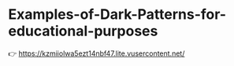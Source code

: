 # Examples-of-Dark-Patterns-for-educational-purposes

👉 https://kzmiiolwa5ezt14nbf47.lite.vusercontent.net/

